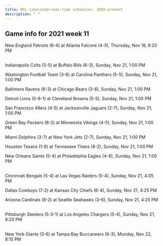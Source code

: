```yaml
---
title: NFL simulated-real-time schedules, 2009-present
description: " "
---
```


## Game info for 2021 week 11
New England Patriots (6-4) at Atlanta Falcons (4-5), Thursday, Nov 18, 8:20 PM

<br/>Indianapolis Colts (5-5) at Buffalo Bills (6-3), Sunday, Nov 21, 1:00 PM

Washington Football Team (3-6) at Carolina Panthers (5-5), Sunday, Nov 21, 1:00 PM

Baltimore Ravens (6-3) at Chicago Bears (3-6), Sunday, Nov 21, 1:00 PM

Detroit Lions (0-8-1) at Cleveland Browns (5-5), Sunday, Nov 21, 1:00 PM

San Francisco 49ers (4-5) at Jacksonville Jaguars (2-7), Sunday, Nov 21, 1:00 PM

Green Bay Packers (8-2) at Minnesota Vikings (4-5), Sunday, Nov 21, 1:00 PM

Miami Dolphins (3-7) at New York Jets (2-7), Sunday, Nov 21, 1:00 PM

Houston Texans (1-8) at Tennessee Titans (8-2), Sunday, Nov 21, 1:00 PM

New Orleans Saints (5-4) at Philadelphia Eagles (4-6), Sunday, Nov 21, 1:00 PM

<br/>Cincinnati Bengals (5-4) at Las Vegas Raiders (5-4), Sunday, Nov 21, 4:05 PM

Dallas Cowboys (7-2) at Kansas City Chiefs (6-4), Sunday, Nov 21, 4:25 PM

Arizona Cardinals (8-2) at Seattle Seahawks (3-6), Sunday, Nov 21, 4:25 PM

<br/>Pittsburgh Steelers (5-3-1) at Los Angeles Chargers (5-4), Sunday, Nov 21, 8:20 PM

<br/>New York Giants (3-6) at Tampa Bay Buccaneers (6-3), Monday, Nov 22, 8:15 PM

